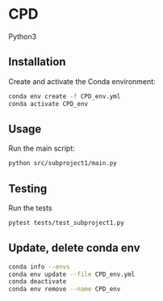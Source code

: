 # CPD
Python3 

## Installation
Create and activate the Conda environment:

```sh
conda env create -f CPD_env.yml
conda activate CPD_env
```

## Usage
Run the main script:

```sh
python src/subproject1/main.py
```

## Testing
Run the tests

```sh
pytest tests/test_subproject1.py
```


## Update, delete conda env

```sh
conda info --envs
conda env update --file CPD_env.yml
conda deactivate 
conda env remove --name CPD_env 
```